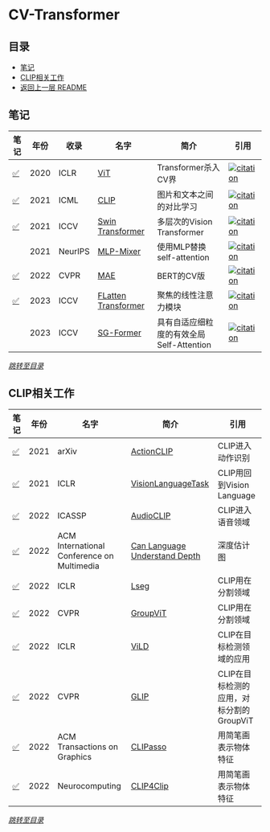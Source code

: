 # CV-Transformer

## 目录
- [笔记](#笔记)
- [CLIP相关工作](#clip相关工作)
- [返回上一层 README](../README.md)


## 笔记

| 笔记 | 年份 | 收录 | 名字                                                         | 简介                 | 引用 |
| ------ | ---- | ---- | ------------------------------------------------------------ | -------------------- | ------------------------------------------------------------ |
| [✅](./papers/AN%20IMAGE%20IS%20WORTH%2016X16%20WORDS%20TRANSFORMERS%20FOR%20IMAGE%20RECOGNITION%20AT%20SCALE.md) | 2020 | ICLR | [ViT](https://arxiv.org/pdf/2010.11929.pdf) | Transformer杀入CV界                   |[![citation](https://img.shields.io/badge/dynamic/json?label=citation&query=citationCount&url=https%3A%2F%2Fapi.semanticscholar.org%2Fgraph%2Fv1%2Fpaper%2F7b15fa1b8d413fbe14ef7a97f651f47f5aff3903%3Ffields%3DcitationCount)](https://www.semanticscholar.org/paper/An-Image-is-Worth-16x16-Words%3A-Transformers-for-at-Dosovitskiy-Beyer/7b15fa1b8d413fbe14ef7a97f651f47f5aff3903)  |
| [✅](./papers/Learning%20Transferable%20Visual%20Models%20From%20Natural%20Language%20Supervision.md) | 2021 | ICML | [CLIP](https://arxiv.org/pdf/2103.00020.pdf) | 图片和文本之间的对比学习                   |[![citation](https://img.shields.io/badge/dynamic/json?label=citation&query=citationCount&url=https%3A%2F%2Fapi.semanticscholar.org%2Fgraph%2Fv1%2Fpaper%2F6f870f7f02a8c59c3e23f407f3ef00dd1dcf8fc4%3Ffields%3DcitationCount)](https://www.semanticscholar.org/paper/Learning-Transferable-Visual-Models-From-Natural-Radford-Kim/6f870f7f02a8c59c3e23f407f3ef00dd1dcf8fc4)  |
| [✅](./papers/Swin%20Transformer%20Hierarchical%20Vision%20Transformer%20using%20Shifted%20Windows.md) | 2021 | ICCV | [Swin Transformer](https://arxiv.org/pdf/2103.14030.pdf) | 多层次的Vision Transformer                   | [![citation](https://img.shields.io/badge/dynamic/json?label=citation&query=citationCount&url=https%3A%2F%2Fapi.semanticscholar.org%2Fgraph%2Fv1%2Fpaper%2Fc8b25fab5608c3e033d34b4483ec47e68ba109b7%3Ffields%3DcitationCount)](https://www.semanticscholar.org/paper/Swin-Transformer%3A-Hierarchical-Vision-Transformer-Liu-Lin/c8b25fab5608c3e033d34b4483ec47e68ba109b7) |
| | 2021 | NeurIPS | [MLP-Mixer](https://arxiv.org/pdf/2105.01601.pdf) | 使用MLP替换self-attention            |[![citation](https://img.shields.io/badge/dynamic/json?label=citation&query=citationCount&url=https%3A%2F%2Fapi.semanticscholar.org%2Fgraph%2Fv1%2Fpaper%2F2def61f556f9a5576ace08911496b7c7e4f970a4%3Ffields%3DcitationCount)](https://www.semanticscholar.org/paper/MLP-Mixer%3A-An-all-MLP-Architecture-for-Vision-Tolstikhin-Houlsby/2def61f556f9a5576ace08911496b7c7e4f970a4)  |
| [✅](./papers/Masked%20Autoencoders%20Are%20Scalable%20Vision%20Learners.md) | 2022 | CVPR | [MAE](https://arxiv.org/pdf/2111.06377.pdf) | BERT的CV版             |[![citation](https://img.shields.io/badge/dynamic/json?label=citation&query=citationCount&url=https%3A%2F%2Fapi.semanticscholar.org%2Fgraph%2Fv1%2Fpaper%2Fc1962a8cf364595ed2838a097e9aa7cd159d3118%3Ffields%3DcitationCount)](https://www.semanticscholar.org/paper/Masked-Autoencoders-Are-Scalable-Vision-Learners-He-Chen/c1962a8cf364595ed2838a097e9aa7cd159d3118)  |
| [✅](./papers/FLatten%20Transformer%20Vision%20Transformer%20using%20Focused%20Linear%20Attention.md) | 2023 | ICCV | [FLatten Transformer](https://arxiv.org/pdf/2308.00442.pdf) | 聚焦的线性注意力模块             |[![citation](https://img.shields.io/badge/dynamic/json?label=citation&query=citationCount&url=https%3A%2F%2Fapi.semanticscholar.org%2Fgraph%2Fv1%2Fpaper%2F24c5296ad98606192afe5003ef3f0d79aa19e321%3Ffields%3DcitationCount)](https://www.semanticscholar.org/paper/FLatten-Transformer%3A-Vision-Transformer-using-Han-Pan/24c5296ad98606192afe5003ef3f0d79aa19e321)  |
|  | 2023 | ICCV | [SG-Former](https://arxiv.org/pdf/2308.10916.pdf) | 具有自适应细粒度的有效全局Self-Attention             |[![citation](https://img.shields.io/badge/dynamic/json?label=citation&query=citationCount&url=https%3A%2F%2Fapi.semanticscholar.org%2Fgraph%2Fv1%2Fpaper%2F740512dfadd91cd52771f2a721509c371efb9b89%3Ffields%3DcitationCount)](https://www.semanticscholar.org/paper/SG-Former%3A-Self-guided-Transformer-with-Evolving-Ren-Yang/740512dfadd91cd52771f2a721509c371efb9b89)  |


*[跳转至目录](#目录)*


## CLIP相关工作

| 笔记 | 年份 | 名字                                                         | 简介                 | 引用 |
| ------ | ---- | ------------------------------------------------------------ | -------------------- | ------------------------------------------------------------ |
| [✅](./papers/ActionCLIP%20A%20New%20Paradigm%20for%20Video%20Action%20Recognition.md) | 2021 | arXiv | [ActionCLIP](https://arxiv.org/pdf/2109.08472.pdf) | CLIP进入动作识别             |[![citation](https://img.shields.io/badge/dynamic/json?label=citation&query=citationCount&url=https%3A%2F%2Fapi.semanticscholar.org%2Fgraph%2Fv1%2Fpaper%2Fdc05240a06326b5b1664f7e8c95c330b08cd0349%3Ffields%3DcitationCount)](https://www.semanticscholar.org/paper/ActionCLIP%3A-A-New-Paradigm-for-Video-Action-Wang-Xing/dc05240a06326b5b1664f7e8c95c330b08cd0349)  |
| [✅](./papers/HOW%20MUCH%20CAN%20CLIP%20BENEFIT%20VISION-ANDLANGUAGE%20TASKS.md) | 2021 | ICLR | [VisionLanguageTask](https://arxiv.org/pdf/2107.06383.pdf) | CLIP用回到Vision Language            |[![citation](https://img.shields.io/badge/dynamic/json?label=citation&query=citationCount&url=https%3A%2F%2Fapi.semanticscholar.org%2Fgraph%2Fv1%2Fpaper%2F8f167ec1149921fac63b1ea855443de109bb013a%3Ffields%3DcitationCount)](https://www.semanticscholar.org/paper/How-Much-Can-CLIP-Benefit-Vision-and-Language-Tasks-Shen-Li/8f167ec1149921fac63b1ea855443de109bb013a)  |
| [✅](./papers/AudioCLIP%20Extending%20CLIP%20to%20Image,%20Text%20and%20Audio.md) | 2022 | ICASSP | [AudioCLIP](https://arxiv.org/pdf/2106.13043.pdf) | CLIP进入语音领域             |[![citation](https://img.shields.io/badge/dynamic/json?label=citation&query=citationCount&url=https%3A%2F%2Fapi.semanticscholar.org%2Fgraph%2Fv1%2Fpaper%2Ffda4530df9eec0e3f714dba3459ac50dab17d89c%3Ffields%3DcitationCount)](https://www.semanticscholar.org/paper/Audioclip%3A-Extending-Clip-to-Image%2C-Text-and-Audio-Guzhov-Raue/fda4530df9eec0e3f714dba3459ac50dab17d89c)  |
| [✅](./papers/Can%20Language%20Understand%20Depth.md) | 2022 | ACM International Conference on Multimedia | [Can Language Understand Depth](https://arxiv.org/pdf/2207.01077.pdf) | 深度估计图             |[![citation](https://img.shields.io/badge/dynamic/json?label=citation&query=citationCount&url=https%3A%2F%2Fapi.semanticscholar.org%2F9d0afe58801fe9e5537902e853d6e9e385340a92%3Ffields%3DcitationCount)](https://www.semanticscholar.org/paper/Can-Language-Understand-Depth-Zhang-Zeng/9d0afe58801fe9e5537902e853d6e9e385340a92)  |
| [✅](./papers/Language-driven%20Semantic%20Segmentation.md) | 2022 | ICLR | [Lseg](https://arxiv.org/pdf/2201.03546.pdf) | CLIP用在分割领域                   |[![citation](https://img.shields.io/badge/dynamic/json?label=citation&query=citationCount&url=https%3A%2F%2Fapi.semanticscholar.org%2Fgraph%2Fv1%2Fpaper%2Fcc9826c222ac1e81b4b374dd9e0df130f298b1e8%3Ffields%3DcitationCount)](https://www.semanticscholar.org/paper/Language-driven-Semantic-Segmentation-Li-Weinberger/cc9826c222ac1e81b4b374dd9e0df130f298b1e8)  |
| [✅](./papers/GroupViT%20Semantic%20Segmentation%20Emerges%20from%20Text%20Supervision.md) | 2022 | CVPR | [GroupViT](https://openaccess.thecvf.com/content/CVPR2022/papers/Xu_GroupViT_Semantic_Segmentation_Emerges_From_Text_Supervision_CVPR_2022_paper.pdf) | CLIP用在分割领域                   |[![citation](https://img.shields.io/badge/dynamic/json?label=citation&query=citationCount&url=https%3A%2F%2Fapi.semanticscholar.org%2Fgraph%2Fv1%2Fpaper%2F0b5f27a5766c5d1394a6282ad94fec21d620bd6b%3Ffields%3DcitationCount)](https://www.semanticscholar.org/paper/GroupViT%3A-Semantic-Segmentation-Emerges-from-Text-Xu-Mello/0b5f27a5766c5d1394a6282ad94fec21d620bd6b)  |
| [✅](./papers/Open-vocabulary%20Object%20Detection%20via%20Vision%20and%20Language%20Knowledge%20Distillation.md) | 2022 | ICLR | [ViLD](https://arxiv.org/pdf/2104.13921.pdf) | CLIP在目标检测领域的应用                  | [![citation](https://img.shields.io/badge/dynamic/json?label=citation&query=citationCount&url=https%3A%2F%2Fapi.semanticscholar.org%2Fgraph%2Fv1%2Fpaper%2Fcf9b8da26d9b92e75ba49616ed2a1033f59fce14%3Ffields%3DcitationCount)](https://www.semanticscholar.org/paper/Open-vocabulary-Object-Detection-via-Vision-and-Gu-Lin/cf9b8da26d9b92e75ba49616ed2a1033f59fce14) |
|[✅](./papers/Grounded%20Language-Image%20Pre-training.md) | 2022 | CVPR | [GLIP](https://openaccess.thecvf.com/content/CVPR2022/papers/Li_Grounded_Language-Image_Pre-Training_CVPR_2022_paper.pdf) | CLIP在目标检测的应用，对标分割的GroupViT            |[![citation](https://img.shields.io/badge/dynamic/json?label=citation&query=citationCount&url=https%3A%2F%2Fapi.semanticscholar.org%2Fgraph%2Fv1%2Fpaper%2F5341b412383c43f4a693ad63ec4489e3ec7688c8%3Ffields%3DcitationCount)](https://www.semanticscholar.org/paper/Grounded-Language-Image-Pre-training-Li-Zhang/5341b412383c43f4a693ad63ec4489e3ec7688c8)  |
| [✅](./papers/CLIPasso：Semantically-Aware%20Object%20Sketching.md) | 2022 | ACM Transactions on Graphics | [CLIPasso](https://arxiv.org/pdf/2202.05822.pdf) | 用简笔画表示物体特征             |[![citation](https://img.shields.io/badge/dynamic/json?label=citation&query=citationCount&url=https%3A%2F%2Fapi.semanticscholar.org%2Fgraph%2Fv1%2Fpaper%2F9dec819778bebae4a468c7813f7638534c826f52%3Ffields%3DcitationCount)](https://www.semanticscholar.org/paper/CLIPasso%3A-Semantically-Aware-Object-Sketching-Vinker-Pajouheshgar/9dec819778bebae4a468c7813f7638534c826f52)  |
| [✅](./papers/CLIP4Clip%20An%20Empirical%20Study%20of%20CLIP%20for%20End%20to%20End%20Video%20Clip%20Retrieval.md) | 2022 | Neurocomputing | [CLIP4Clip](https://arxiv.org/pdf/2104.08860.pdf) | 用简笔画表示物体特征             |[![citation](https://img.shields.io/badge/dynamic/json?label=citation&query=citationCount&url=https%3A%2F%2Fapi.semanticscholar.org%2Fgraph%2Fv1%2Fpaper%2F281ad83e06d731d5d686acf07cd701576f1188c4%3Ffields%3DcitationCount)](https://www.semanticscholar.org/paper/CLIP4Clip%3A-An-Empirical-Study-of-CLIP-for-End-to-Luo-Ji/281ad83e06d731d5d686acf07cd701576f1188c4)  |


*[跳转至目录](#目录)*